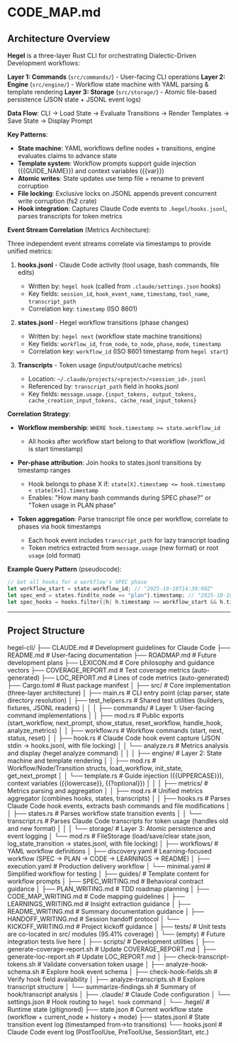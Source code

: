 # CODE_MAP.md

## Architecture Overview

**Hegel** is a three-layer Rust CLI for orchestrating Dialectic-Driven Development workflows:

**Layer 1: Commands** (`src/commands/`) - User-facing CLI operations
**Layer 2: Engine** (`src/engine/`) - Workflow state machine with YAML parsing & template rendering
**Layer 3: Storage** (`src/storage/`) - Atomic file-based persistence (JSON state + JSONL event logs)

**Data Flow**: CLI → Load State → Evaluate Transitions → Render Templates → Save State → Display Prompt

**Key Patterns**:
- **State machine**: YAML workflows define nodes + transitions, engine evaluates claims to advance state
- **Template system**: Workflow prompts support guide injection ({{GUIDE_NAME}}) and context variables ({{var}})
- **Atomic writes**: State updates use temp file + rename to prevent corruption
- **File locking**: Exclusive locks on JSONL appends prevent concurrent write corruption (fs2 crate)
- **Hook integration**: Captures Claude Code events to `.hegel/hooks.jsonl`, parses transcripts for token metrics

**Event Stream Correlation** (Metrics Architecture):

Three independent event streams correlate via timestamps to provide unified metrics:

1. **hooks.jsonl** - Claude Code activity (tool usage, bash commands, file edits)
   - Written by: `hegel hook` (called from `.claude/settings.json` hooks)
   - Key fields: `session_id`, `hook_event_name`, `timestamp`, `tool_name`, `transcript_path`
   - Correlation key: `timestamp` (ISO 8601)

2. **states.jsonl** - Hegel workflow transitions (phase changes)
   - Written by: `hegel next` (workflow state machine transitions)
   - Key fields: `workflow_id`, `from_node`, `to_node`, `phase`, `mode`, `timestamp`
   - Correlation key: `workflow_id` (ISO 8601 timestamp from `hegel start`)

3. **Transcripts** - Token usage (input/output/cache metrics)
   - Location: `~/.claude/projects/<project>/<session_id>.jsonl`
   - Referenced by: `transcript_path` field in hooks.jsonl
   - Key fields: `message.usage.{input_tokens, output_tokens, cache_creation_input_tokens, cache_read_input_tokens}`

**Correlation Strategy**:

- **Workflow membership**: `WHERE hook.timestamp >= state.workflow_id`
  - All hooks after workflow start belong to that workflow (workflow_id is start timestamp)

- **Per-phase attribution**: Join hooks to states.jsonl transitions by timestamp ranges
  - Hook belongs to phase X if: `state[X].timestamp <= hook.timestamp < state[X+1].timestamp`
  - Enables: "How many bash commands during SPEC phase?" or "Token usage in PLAN phase"

- **Token aggregation**: Parse transcript file once per workflow, correlate to phases via hook timestamps
  - Each hook event includes `transcript_path` for lazy transcript loading
  - Token metrics extracted from `message.usage` (new format) or root `usage` (old format)

**Example Query Pattern** (pseudocode):
```rust
// Get all hooks for a workflow's SPEC phase
let workflow_start = state.workflow_id; // "2025-10-10T14:30:00Z"
let spec_end = states.find(to_node == "plan").timestamp; // "2025-10-10T14:45:00Z"
let spec_hooks = hooks.filter(|h| h.timestamp >= workflow_start && h.timestamp < spec_end);
```

---

## Project Structure

hegel-cli/
├── CLAUDE.md                    # Development guidelines for Claude Code
├── README.md                    # User-facing documentation
├── ROADMAP.md                   # Future development plans
├── LEXICON.md                   # Core philosophy and guidance vectors
├── COVERAGE_REPORT.md           # Test coverage metrics (auto-generated)
├── LOC_REPORT.md                # Lines of code metrics (auto-generated)
├── Cargo.toml                   # Rust package manifest
│
├── src/                         # Core implementation (three-layer architecture)
│   ├── main.rs                  # CLI entry point (clap parser, state directory resolution)
│   ├── test_helpers.rs          # Shared test utilities (builders, fixtures, JSONL readers)
│   │
│   ├── commands/                # Layer 1: User-facing command implementations
│   │   ├── mod.rs               # Public exports (start_workflow, next_prompt, show_status, reset_workflow, handle_hook, analyze_metrics)
│   │   ├── workflow.rs          # Workflow commands (start, next, status, reset)
│   │   ├── hook.rs              # Claude Code hook event capture (JSON stdin → hooks.jsonl, with file locking)
│   │   └── analyze.rs           # Metrics analysis and display (hegel analyze command)
│   │
│   ├── engine/                  # Layer 2: State machine and template rendering
│   │   ├── mod.rs               # Workflow/Node/Transition structs, load_workflow, init_state, get_next_prompt
│   │   └── template.rs          # Guide injection ({{UPPERCASE}}), context variables ({{lowercase}}, {{?optional}})
│   │
│   ├── metrics/                 # Metrics parsing and aggregation
│   │   ├── mod.rs               # Unified metrics aggregator (combines hooks, states, transcripts)
│   │   ├── hooks.rs             # Parses Claude Code hook events, extracts bash commands and file modifications
│   │   ├── states.rs            # Parses workflow state transition events
│   │   └── transcript.rs        # Parses Claude Code transcripts for token usage (handles old and new format)
│   │
│   └── storage/                 # Layer 3: Atomic persistence and event logging
│       └── mod.rs               # FileStorage (load/save/clear state.json, log_state_transition → states.jsonl, with file locking)
│
├── workflows/                   # YAML workflow definitions
│   ├── discovery.yaml           # Learning-focused workflow (SPEC → PLAN → CODE → LEARNINGS → README)
│   ├── execution.yaml           # Production delivery workflow
│   └── minimal.yaml             # Simplified workflow for testing
│
├── guides/                      # Template content for workflow prompts
│   ├── SPEC_WRITING.md          # Behavioral contract guidance
│   ├── PLAN_WRITING.md          # TDD roadmap planning
│   ├── CODE_MAP_WRITING.md      # Code mapping guidelines
│   ├── LEARNINGS_WRITING.md     # Insight extraction guidance
│   ├── README_WRITING.md        # Summary documentation guidance
│   ├── HANDOFF_WRITING.md       # Session handoff protocol
│   └── KICKOFF_WRITING.md       # Project kickoff guidance
│
├── tests/                       # Unit tests are co-located in src/ modules (95.41% coverage)
│   └── (empty)                  # Future integration tests live here
│
├── scripts/                     # Development utilities
│   ├── generate-coverage-report.sh  # Update COVERAGE_REPORT.md
│   ├── generate-loc-report.sh       # Update LOC_REPORT.md
│   ├── check-transcript-tokens.sh   # Validate conversation token usage
│   ├── analyze-hook-schema.sh       # Explore hook event schema
│   ├── check-hook-fields.sh         # Verify hook field availability
│   ├── analyze-transcripts.sh       # Explore transcript structure
│   └── summarize-findings.sh        # Summary of hook/transcript analysis
│
├── .claude/                     # Claude Code configuration
│   └── settings.json            # Hook routing to `hegel hook` command
│
└── .hegel/                      # Runtime state (gitignored)
    ├── state.json               # Current workflow state (workflow + current_node + history + mode)
    ├── states.jsonl             # State transition event log (timestamped from→to transitions)
    └── hooks.jsonl              # Claude Code event log (PostToolUse, PreToolUse, SessionStart, etc.)
